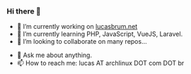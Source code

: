 ### Hi there 👋

- 🔭 I’m currently working on [lucasbrum.net](https://github.com/sistematico/lucasbrum.net)
- 🌱 I’m currently learning PHP, JavaScript, VueJS, Laravel.
- 👯 I’m looking to collaborate on many repos...
<!-- - 🤔 I’m looking for help with -->
- 💬 Ask me about anything.
- 📫 How to reach me: lucas AT archlinux DOT com DOT br
<!-- - 😄 Pronouns: 
- ⚡ Fun fact: ...  -->

